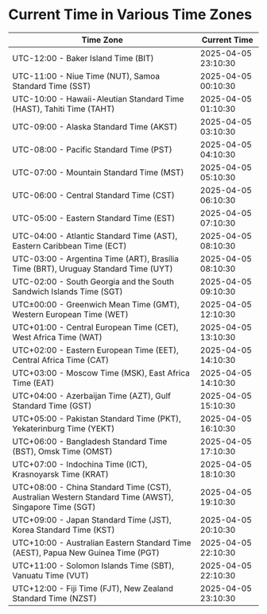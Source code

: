 # Current Time in Various Time Zones

| Time Zone | Current Time |
|-----------|--------------|
| UTC-12:00 - Baker Island Time (BIT) | 2025-04-05 23:10:30 |
| UTC-11:00 - Niue Time (NUT), Samoa Standard Time (SST) | 2025-04-05 00:10:30 |
| UTC-10:00 - Hawaii-Aleutian Standard Time (HAST), Tahiti Time (TAHT) | 2025-04-05 01:10:30 |
| UTC-09:00 - Alaska Standard Time (AKST) | 2025-04-05 03:10:30 |
| UTC-08:00 - Pacific Standard Time (PST) | 2025-04-05 04:10:30 |
| UTC-07:00 - Mountain Standard Time (MST) | 2025-04-05 05:10:30 |
| UTC-06:00 - Central Standard Time (CST) | 2025-04-05 06:10:30 |
| UTC-05:00 - Eastern Standard Time (EST) | 2025-04-05 07:10:30 |
| UTC-04:00 - Atlantic Standard Time (AST), Eastern Caribbean Time (ECT) | 2025-04-05 08:10:30 |
| UTC-03:00 - Argentina Time (ART), Brasília Time (BRT), Uruguay Standard Time (UYT) | 2025-04-05 08:10:30 |
| UTC-02:00 - South Georgia and the South Sandwich Islands Time (SGT) | 2025-04-05 09:10:30 |
| UTC±00:00 - Greenwich Mean Time (GMT), Western European Time (WET) | 2025-04-05 12:10:30 |
| UTC+01:00 - Central European Time (CET), West Africa Time (WAT) | 2025-04-05 13:10:30 |
| UTC+02:00 - Eastern European Time (EET), Central Africa Time (CAT) | 2025-04-05 14:10:30 |
| UTC+03:00 - Moscow Time (MSK), East Africa Time (EAT) | 2025-04-05 14:10:30 |
| UTC+04:00 - Azerbaijan Time (AZT), Gulf Standard Time (GST) | 2025-04-05 15:10:30 |
| UTC+05:00 - Pakistan Standard Time (PKT), Yekaterinburg Time (YEKT) | 2025-04-05 16:10:30 |
| UTC+06:00 - Bangladesh Standard Time (BST), Omsk Time (OMST) | 2025-04-05 17:10:30 |
| UTC+07:00 - Indochina Time (ICT), Krasnoyarsk Time (KRAT) | 2025-04-05 18:10:30 |
| UTC+08:00 - China Standard Time (CST), Australian Western Standard Time (AWST), Singapore Time (SGT) | 2025-04-05 19:10:30 |
| UTC+09:00 - Japan Standard Time (JST), Korea Standard Time (KST) | 2025-04-05 20:10:30 |
| UTC+10:00 - Australian Eastern Standard Time (AEST), Papua New Guinea Time (PGT) | 2025-04-05 22:10:30 |
| UTC+11:00 - Solomon Islands Time (SBT), Vanuatu Time (VUT) | 2025-04-05 22:10:30 |
| UTC+12:00 - Fiji Time (FJT), New Zealand Standard Time (NZST) | 2025-04-05 23:10:30 |
